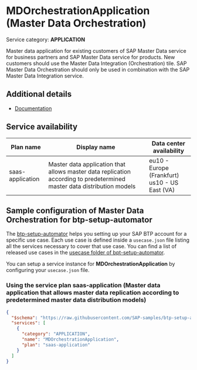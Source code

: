 # **MDOrchestrationApplication** (Master Data Orchestration)

Service category: **APPLICATION**

Master data application for existing customers of SAP Master Data service for business partners and SAP Master Data service for products. New customers should use the Master Data Integration (Orchestration) tile. SAP Master Data Orchestration should only be used in combination with the SAP Master Data Integration service.

## Additional details

- [Documentation](https://help.sap.com/viewer/product/DRAFT/SAP_CLOUD_PLATFORM_MASTER_DATA_INTEGRATION/CLOUD/en-US)

## Service availability

| Plan name | Display name | Data center availability  |
|------|----------------|---------------------------|
|  saas-application  |  Master data application that allows master data replication according to predetermined master data distribution models  | eu10 - Europe (Frankfurt)<br> us10 - US East (VA)  |

## Sample configuration of **Master Data Orchestration** for btp-setup-automator

The [btp-setup-automator](https://github.com/SAP-samples/btp-setup-automator) helps you setting up your SAP BTP account for a specific use case. Each use case is defined inside a `usecase.json` file listing all the services necessary to cover that use case. You can find a list of released use cases in the [usecase folder of bpt-setup-automator](https://github.com/SAP-samples/btp-setup-automator/tree/main/usecases).

You can setup a service instance for **MDOrchestrationApplication** by configuring your `usecase.json` file.

### Using the service plan **saas-application** (Master data application that allows master data replication according to predetermined master data distribution models)

```json
{
  "$schema": "https://raw.githubusercontent.com/SAP-samples/btp-setup-automator/main/libs/btpsa-usecase.json",
  "services": [
    {
      "category": "APPLICATION",
      "name": "MDOrchestrationApplication",
      "plan": "saas-application"
    }
  ]
}
```
